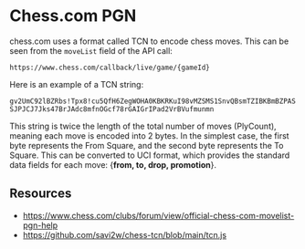 
# <span>Chess.com</span> PGN

<span>chess.com</span> uses a format called TCN to encode chess moves. This can be seen from the `moveList` field of the API call:

```
https://www.chess.com/callback/live/game/{gameId}
```
Here is an example of a TCN string:

```
gv2UmC92lBZRbs!Tpx8!cu5QfH6ZegWOHA0KBKRKuI98vMZSMS1SnvQBsmTZIBKBmBZPAS!?SJPJCJ7Jks47BrJAdc8mfnOGcf78rGAIGrIPad2VrBVufmunmn
```

This string is twice the length of the total number of moves (PlyCount), meaning each move is encoded into 2 bytes. In the simplest case, the first byte represents the From Square, and the second byte represents the To Square. This can be converted to UCI format, which provides the standard data fields for each move: {**from, to, drop, promotion**}.

## Resources

- https://www.chess.com/clubs/forum/view/official-chess-com-movelist-pgn-help
- https://github.com/savi2w/chess-tcn/blob/main/tcn.js
